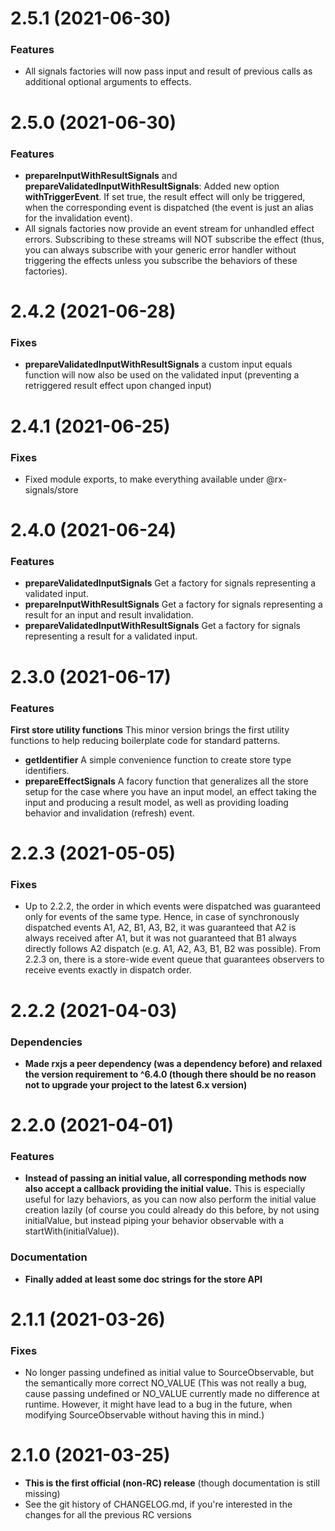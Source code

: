 # 2.5.1 (2021-06-30)

### Features

- All signals factories will now pass input and result of previous calls as additional optional arguments to effects.

# 2.5.0 (2021-06-30)

### Features

- **prepareInputWithResultSignals** and **prepareValidatedInputWithResultSignals**: Added new option **withTriggerEvent**. If set true, the result effect will only be triggered, when the corresponding event is dispatched (the event is just an alias for the invalidation event).
- All signals factories now provide an event stream for unhandled effect errors. Subscribing to these streams will NOT subscribe the effect (thus, you can always subscribe with your generic error handler without triggering the effects unless you subscribe the behaviors of these factories).

# 2.4.2 (2021-06-28)

### Fixes

- **prepareValidatedInputWithResultSignals** a custom input equals function will now also be used on the validated input (preventing a retriggered result effect upon changed input)

# 2.4.1 (2021-06-25)

### Fixes

- Fixed module exports, to make everything available under @rx-signals/store

# 2.4.0 (2021-06-24)

### Features

- **prepareValidatedInputSignals** Get a factory for signals representing a validated input.
- **prepareInputWithResultSignals** Get a factory for signals representing a result for an input and result invalidation.
- **prepareValidatedInputWithResultSignals** Get a factory for signals representing a result for a validated input.

# 2.3.0 (2021-06-17)

### Features

**First store utility functions** This minor version brings the first utility functions to help reducing boilerplate code for standard patterns.
- **getIdentifier** A simple convenience function to create store type identifiers.
- **prepareEffectSignals** A facory function that generalizes all the store setup for the case where you have an input model, an effect taking the input and producing a result model, as well as providing loading behavior and invalidation (refresh) event.

# 2.2.3 (2021-05-05)

### Fixes

- Up to 2.2.2, the order in which events were dispatched was guaranteed only for events of the same type. Hence, in case of synchronously dispatched events A1, A2, B1, A3, B2, it was guaranteed that A2 is always received after A1, but it was not guaranteed that B1 always directly follows A2 dispatch (e.g. A1, A2, A3, B1, B2 was possible). From 2.2.3 on, there is a store-wide event queue that guarantees observers to receive events exactly in dispatch order.

# 2.2.2 (2021-04-03)

### Dependencies

- **Made rxjs a peer dependency (was a dependency before) and relaxed the version requirement to ^6.4.0 (though there should be no reason not to upgrade your project to the latest 6.x version)**

# 2.2.0 (2021-04-01)

### Features

- **Instead of passing an initial value, all corresponding methods now also accept a callback providing the initial value.** This is especially useful for lazy behaviors, as you can now also perform the initial value creation lazily (of course you could already do this before, by not using initialValue, but instead piping your behavior observable with a startWith(initialValue)).

### Documentation

- **Finally added at least some doc strings for the store API**

# 2.1.1 (2021-03-26)

### Fixes

- No longer passing undefined as initial value to SourceObservable, but the semantically more correct NO_VALUE (This was not really a bug, cause passing undefined or NO_VALUE currently made no difference at runtime. However, it might have lead to a bug in the future, when modifying SourceObservable without having this in mind.)

# 2.1.0 (2021-03-25)

- **This is the first official (non-RC) release** (though documentation is still missing)
- See the git history of CHANGELOG.md, if you're interested in the changes for all the previous RC versions
